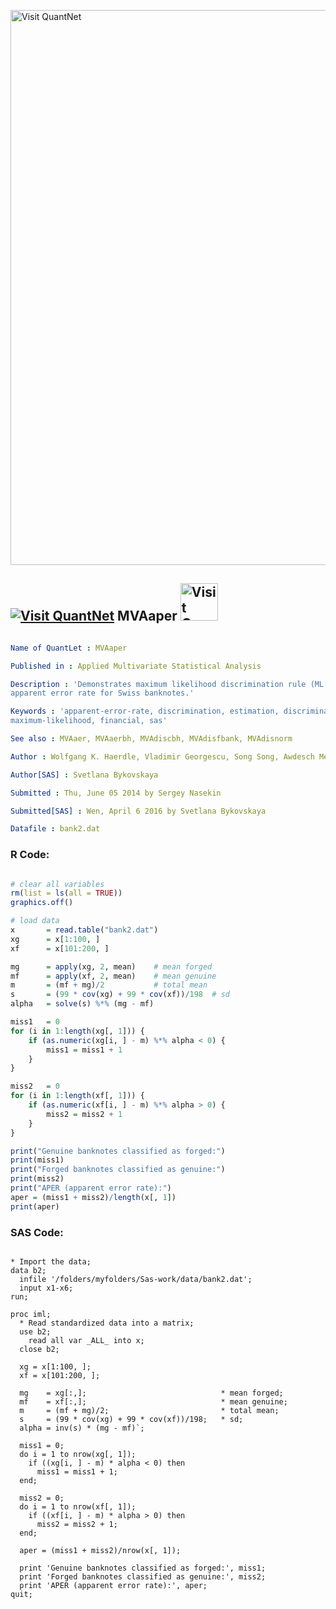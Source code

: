 
[<img src="https://github.com/QuantLet/Styleguide-and-FAQ/blob/master/pictures/banner.png" width="888" alt="Visit QuantNet">](http://quantlet.de/)

## [<img src="https://github.com/QuantLet/Styleguide-and-FAQ/blob/master/pictures/qloqo.png" alt="Visit QuantNet">](http://quantlet.de/) **MVAaper** [<img src="https://github.com/QuantLet/Styleguide-and-FAQ/blob/master/pictures/QN2.png" width="60" alt="Visit QuantNet 2.0">](http://quantlet.de/)

```yaml

Name of QuantLet : MVAaper

Published in : Applied Multivariate Statistical Analysis

Description : 'Demonstrates maximum likelihood discrimination rule (ML rule) and calculates the
apparent error rate for Swiss banknotes.'

Keywords : 'apparent-error-rate, discrimination, estimation, discriminant-analysis,
maximum-likelihood, financial, sas'

See also : MVAaer, MVAaerbh, MVAdiscbh, MVAdisfbank, MVAdisnorm

Author : Wolfgang K. Haerdle, Vladimir Georgescu, Song Song, Awdesch Melzer

Author[SAS] : Svetlana Bykovskaya

Submitted : Thu, June 05 2014 by Sergey Nasekin

Submitted[SAS] : Wen, April 6 2016 by Svetlana Bykovskaya

Datafile : bank2.dat

```


### R Code:
```r

# clear all variables
rm(list = ls(all = TRUE))
graphics.off()

# load data
x       = read.table("bank2.dat")
xg      = x[1:100, ]
xf      = x[101:200, ]

mg      = apply(xg, 2, mean)    # mean forged
mf      = apply(xf, 2, mean)    # mean genuine
m       = (mf + mg)/2           # total mean
s       = (99 * cov(xg) + 99 * cov(xf))/198  # sd
alpha   = solve(s) %*% (mg - mf)

miss1   = 0
for (i in 1:length(xg[, 1])) {
    if (as.numeric(xg[i, ] - m) %*% alpha < 0) {
        miss1 = miss1 + 1
    }
}

miss2   = 0
for (i in 1:length(xf[, 1])) {
    if (as.numeric(xf[i, ] - m) %*% alpha > 0) {
        miss2 = miss2 + 1
    }
}

print("Genuine banknotes classified as forged:")
print(miss1)
print("Forged banknotes classified as genuine:")
print(miss2)
print("APER (apparent error rate):")
aper = (miss1 + miss2)/length(x[, 1])
print(aper)

```

### SAS Code:
```sas

* Import the data;
data b2;
  infile '/folders/myfolders/Sas-work/data/bank2.dat';
  input x1-x6; 
run;

proc iml;
  * Read standardized data into a matrix;
  use b2;
    read all var _ALL_ into x; 
  close b2;
  
  xg = x[1:100, ];
  xf = x[101:200, ];

  mg    = xg[:,];                              * mean forged;
  mf    = xf[:,];                              * mean genuine;
  m     = (mf + mg)/2;                         * total mean;
  s     = (99 * cov(xg) + 99 * cov(xf))/198;   * sd;
  alpha = inv(s) * (mg - mf)`;
  
  miss1 = 0;
  do i = 1 to nrow(xg[, 1]);
    if ((xg[i, ] - m) * alpha < 0) then
      miss1 = miss1 + 1;
  end;
  
  miss2 = 0;
  do i = 1 to nrow(xf[, 1]);
    if ((xf[i, ] - m) * alpha > 0) then
      miss2 = miss2 + 1;
  end;
  
  aper = (miss1 + miss2)/nrow(x[, 1]);
  
  print 'Genuine banknotes classified as forged:', miss1;
  print 'Forged banknotes classified as genuine:', miss2;
  print 'APER (apparent error rate):', aper; 
quit;
```
